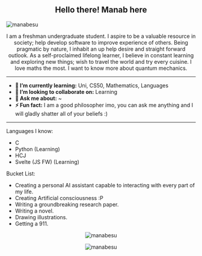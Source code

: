 <h2 align="center">Hello there! Manab here</h2>
<p align='center'>
</p>
<div align='center'>
 

</div>

<p align="left"> <img src="https://komarev.com/ghpvc/?username=manabesu&label=Profile%20views&color=0e75b6&style=flat" alt="manabesu" /> </p>

<p align="center">I am a freshman undergraduate student. I aspire to be a valuable resource in society; help develop software to improve experience of others. Being pragmatic by nature, I inhabit an up help desire and straight forward outlook. As a self-proclaimed lifelong learner, I believe in constant learning and exploring new things; wish to travel the world and try every cuisine. I love maths the most. I want to know more about quantum mechanics.
</p>

------------------------------------------------------------------------------------------------------------------------------------------------------------------------------
* **🌱 I’m currently learning:** Uni, CS50, Mathematics, Languages
* **👯 I’m looking to collaborate on:** Learning
* **💬 Ask me about:** ~
* **⚡ Fun fact:** I am a good philosopher imo, you can ask me anything and I will gladly shatter all of your beliefs :)
-----------------------------------------------------------------------------------------------------------------------------------------------------------------------------
Languages I know:
- C
- Python (Learning)
- HCJ
- Svelte (JS FW) (Learning)


Bucket List:
- Creating a personal AI assistant capable to interacting with every part of my life.
- Creating Artificial consciousness :P
- Writing a groundbreaking research paper.
- Writing a novel.
- Drawing illustrations.
- Getting a 911.


<div align='center' markdown="1">
<p style="width:100%"><img align="center" src="https://github-readme-stats.vercel.app/api?username=manabesu&show_icons=true&locale=en" alt="manabesu" /></p>
<p style="width:100%"><img align="center" src="https://github-readme-stats.vercel.app/api/top-langs?username=manabesu&show_icons=true&locale=en&layout=compact" alt="manabesu" /></p>
</div>
 
